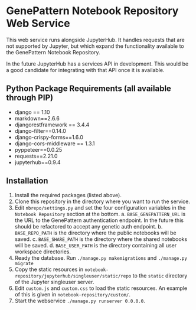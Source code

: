 # GenePattern Notebook Repository Web Service
This web service runs alongside JupyterHub. It handles requests that are not 
supported by Jupyter, but which expand the functionality available to the 
GenePattern Notebook Repository.

In the future JupyterHub has a services API in development. This would be a 
good candidate for integrating with that API once it is available.

## Python Package Requirements (all available through PIP)
* django == 1.10
* markdown==2.6.6
* djangorestframework == 3.4.4
* django-filter==0.14.0
* django-crispy-forms==1.6.0
* django-cors-middleware == 1.3.1
* pyppeteer==0.0.25
* requests==2.21.0
* jupyterhub==0.9.4

## Installation
1. Install the required packages (listed above).
2. Clone this repository in the directory where you want to run the service.
3. Edit `nbrepo/settings.py` and set the four configuration variables in the 
`Notebook Repository` section at the bottom.
    a. `BASE_GENEPATTERN_URL` is the URL to the GenePattern authentication endpoint. 
    In the future this should be refactored to accept any genetic auth endpoint.
    b. `BASE_REPO_PATH` is the directory where the public notebooks will be saved.
    c. `BASE_SHARE_PATH` is the directory where the shared notebooks will be saved.
    d. `BASE_USER_PATH` is the directory containing all user workspace directories.
4. Ready the database. Run `./manage.py makemigrations` and `./manage.py migrate`
5. Copy the static resources in `notebook-repository/jupyterhub/singleuser/static/repo`
to the `static` directory of the Jupyter singleuser server.
6. Edit `custom.js` and `custom.css` to load the static resources. An example of this is
given in `notebook-repository/custom/`.
7. Start the webservice `./manage.py runserver 0.0.0.0`.
